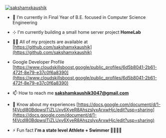 

<p align="left"> <a href="https://twitter.com/sakshamxkaushik" target="blank"><img src="https://img.shields.io/twitter/follow/sakshamxkaushik?logo=twitter&style=for-the-badge" alt="sakshamxkaushik" /></a> </p>

- 🌱 I’m currently in Final Year of B.E. focused in Computer Science Engineering

- ⊹ I'm currently building a small home server project **HomeLab**

- 👨‍💻 All of my projects are available at [https://github.com/sakshamxkaushik](https://github.com/sakshamxkaushik)

- Google Developer Profile [https://www.cloudskillsboost.google/public_profiles/6d5b8041-2b61-472f-8e79-e37c0f6a8390](https://www.cloudskillsboost.google/public_profiles/6d5b8041-2b61-472f-8e79-e37c0f6a8390)

- 📫 How to reach me **sakshamkaushik3047@gmail.com**

- 📄 Know about my experiences [https://docs.google.com/document/d/1-f4Vcdl80BdpwslTiZLUxy6XyeR8AhszslyxArxwHjc/edit?usp=sharing](https://docs.google.com/document/d/1-f4Vcdl80BdpwslTiZLUxy6XyeR8AhszslyxArxwHjc/edit?usp=sharing)

- ⚡ Fun fact **I'm a state level Athlete + Swimmer 🤿🏊🏻‍♂️**
